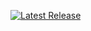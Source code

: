 [![Latest Release](https://img.shields.io/static/v1.svg?label=Latest-Release&message=1.1-snapshot&color=red)]()